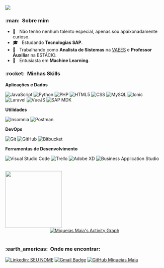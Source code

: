 ![](https://komarev.com/ghpvc/?username=MiqueiasMaia&color=006bed)

<h3> :man: &nbsp;Sobre mim </h3>

- 🤔 &nbsp; Não tenho nenhum talento especial, apenas sou apaixonadamente curioso.
- 🎓 &nbsp; Estudando **Tecnologias SAP**.
- 💼 &nbsp; Trabalhando como **Analista de Sistemas** na <a href="https://github.com/VAEES">VAEES</a> e **Professor Auxiliar** na ESTÁCIO.
- 🌱 &nbsp; Entusiasta em **Machine Learning**.

<h3> :rocket: &nbsp;Minhas Skills </h3>

**Aplicações e Dados**

  ![JavaScript](https://img.shields.io/badge/-JavaScript-333333?style=flat&logo=javascript)
  ![Python](https://img.shields.io/badge/-Python-333333?style=flat&logo=python)
  ![PHP](https://img.shields.io/badge/-PHP-333333?style=flat&logo=PHP)
  ![HTML5](https://img.shields.io/badge/-HTML5-333333?style=flat&logo=HTML5)
  ![CSS](https://img.shields.io/badge/-CSS-333333?style=flat&logo=CSS3&logoColor=1572B6)
  ![MySQL](https://img.shields.io/badge/-MySQL-333333?style=flat&logo=mysql)
  ![Ionic](https://img.shields.io/badge/-Ionic-333333?style=flat&logo=ionic)
  ![Laravel](https://img.shields.io/badge/-Laravel-333333?style=flat&logo=laravel)
  ![VueJS](https://img.shields.io/badge/-VueJS-333333?style=flat&logo=vuejs)
  ![SAP MDK](https://img.shields.io/badge/-SAPMDK-333333?style=flat&logo=SAP-MDK)

**Utilidades**

  ![Insomnia](https://img.shields.io/badge/-Insomnia-333333?style=flat&logo=insomnia)
  ![Postman](https://img.shields.io/badge/-Postman-333333?style=flat&logo=postman)

**DevOps**

  ![Git](https://img.shields.io/badge/-Git-333333?style=flat&logo=git)
  ![GitHub](https://img.shields.io/badge/-GitHub-333333?style=flat&logo=github)
  ![Bitbucket](https://img.shields.io/badge/-Bitbucket-333333?style=flat&logo=bitbucket)

**Ferramentas de Desenvolvimento**

  ![Visual Studio Code](https://img.shields.io/badge/-Visual%20Studio%20Code-333333?style=flat&logo=visual-studio-code&logoColor=007ACC)
  ![Trello](https://img.shields.io/badge/-Trello-333333?style=flat&logo=trello&logoColor=007ACC)
  ![Adobe XD](https://img.shields.io/badge/-Adobe%20XD-333333?style=flat&logo=adobe-xd&logoColor=007ACC)
  ![Business Application Studio](https://img.shields.io/badge/-Business%20Application%20Studio-333333?style=flat&logo=business-application-studio)

<br/>

<a href="https://github.com/MiqueiasMaia">
  <img height="180em" src="https://github-readme-stats.vercel.app/api?username=MiqueiasMaia&theme=default&show_icons=true" />
</a>

<div align="center">
  <a href="#">
  <img
       alt="Miqueias Maia's Activity Graph" 
       src="https://activity-graph.herokuapp.com/graph?username=MiqueiasMaia&custom_title=Miqueias%20Maia%27s%20Contribution%20Graph&bg_color=FFFFFF&color=0047AB&line=0096FF&point=0047AB&hide_border=true&theme=dark&count_private=true" />
  </a>
</div>

<br/>

<h3> :earth_americas: &nbsp;Onde me encontrar: </h3> 

[![Linkedin: SEU NOME](https://img.shields.io/badge/-USERNAME-blue?style=flat-square&logo=Linkedin&logoColor=white&link=https://www.linkedin.com/in/miqueias-maia-60976164/)](https://www.linkedin.com/in/miqueias-maia-60976164/)
[![Gmail Badge](https://img.shields.io/badge/-miqueiasmaia7@gmail.com-006bed?style=flat-square&logo=Gmail&logoColor=white&link=mailto:miqueiasmaia7@gmail.com)](mailto:miqueiasmaia7@gmail.com)
[![GitHub Miqueias Maia]( https://img.shields.io/github/followers/MiqueiasMaia?label=follow&style=social)](https://github.com/MiqueiasMaia/MiqueiasMaia)
